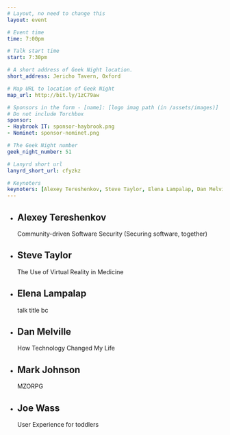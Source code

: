 ```yaml
---
# Layout, no need to change this
layout: event

# Event time
time: 7:00pm

# Talk start time
start: 7:30pm

# A short address of Geek Night location.
short_address: Jericho Tavern, Oxford

# Map URL to location of Geek Night
map_url: http://bit.ly/1zC79aw

# Sponsors in the form - [name]: [logo imag path (in /assets/images)]
# Do not include Torchbox
sponsor:
- Haybrook IT: sponsor-haybrook.png
- Nominet: sponsor-nominet.png

# The Geek Night number
geek_night_number: 51

# Lanyrd short url
lanyrd_short_url: cfyzkz

# Keynoters
keynoters: [Alexey Tereshenkov, Steve Taylor, Elena Lampalap, Dan Melville]
---
```


<ul class="keynotes">
     <li itemprop="performer" itemscope="itemscope" itemtype="http://schema.org/Person">
        <h2 itemprop="name">Alexey Tereshenkov</h2>
        <p>Community-driven Software Security (Securing software, together)</p>
    </li>
    <li itemprop="performer" itemscope="itemscope" itemtype="http://schema.org/Person">
       <h2 itemprop="name">Steve Taylor</h2>
       <p>The Use of Virtual Reality in Medicine</p>
   </li>
    <li itemprop="performer" itemscope="itemscope" itemtype="http://schema.org/Person">
        <h2 itemprop="name">Elena Lampalap</h2>
        <p>talk title bc</p>
    </li>
   <li itemprop="performer" itemscope="itemscope" itemtype="http://schema.org/Person">
      <h2 itemprop="name">Dan Melville</h2>
      <p>How Technology Changed My Life</p>
  </li>
</ul>

<ul class="microslots">
    <li itemprop="performer" itemscope="itemscope" itemtype="http://schema.org/Person">
        <h2 itemprop="name">Mark Johnson</h2>
        <p>MZORPG</p>
    </li>
    <li itemprop="performer" itemscope="itemscope" itemtype="http://schema.org/Person">
        <h2 itemprop="name">Joe Wass</h2>
        <p>User Experience for toddlers</p>
    </li>
</ul>
